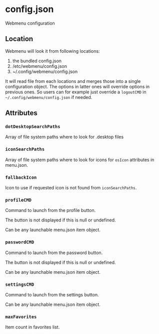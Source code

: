 # config.json

Webmenu configuration

## Location

Webmenu will look it from following locations:

  1. the bundled config.json
  2. /etc/webmenu/config.json
  3. ~/.config/webmenu/config.json

It will read file from each locations and merges those into a single
configuration object. The options in latter ones will override options in
previous ones. So users can for example just override a `logoutCMD` in
`~/.config/webmenu/config.json` if needed.

## Attributes


### `dotDesktopSearchPaths`

Array of file system paths where to look for .desktop files

### `iconSearchPaths`

Array of file system paths where to look for icons for `osIcon` attributes in
menu.json.

### `fallbackIcon`

Icon to use if requested icon is not found from `iconSearchPaths`.

### `profileCMD`

Command to launch from the profile button.

The button is not displayed if this is null or undefined.

Can be any launchable menu.json item object.

### `passwordCMD`

Command to launch from the password button.

The button is not displayed if this is null or undefined.

Can be any launchable menu.json item object.


### `settingsCMD`

Command to launch from the settings button.

Can be any launchable menu.json item object.

### `maxFavorites`

Item count in favorites list.

